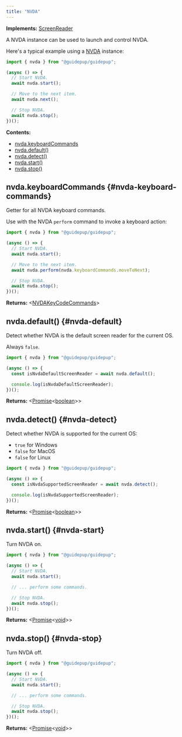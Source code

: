 ```yaml
---
title: "NVDA"
---
```


**Implements:** [ScreenReader]

A NVDA instance can be used to launch and control NVDA.

Here's a typical example using a [NVDA] instance:

```ts
import { nvda } from "@guidepup/guidepup";

(async () => {
  // Start NVDA.
  await nvda.start();

  // Move to the next item.
  await nvda.next();

  // Stop NVDA.
  await nvda.stop();
})();
```

**Contents:**

- [nvda.keyboardCommands](./class-nvda#nvda-keyboard-commands)
- [nvda.default()](./class-nvda#nvda-default)
- [nvda.detect()](./class-nvda#nvda-detect)
- [nvda.start()](./class-nvda#nvda-start)
- [nvda.stop()](./class-nvda#nvda-stop)

## nvda.keyboardCommands {#nvda-keyboard-commands}

Getter for all NVDA keyboard commands.

Use with the NVDA `perform` command to invoke a keyboard action:

```ts
import { nvda } from "@guidepup/guidepup";

(async () => {
  // Start NVDA.
  await nvda.start();

  // Move to the next item.
  await nvda.perform(nvda.keyboardCommands.moveToNext);

  // Stop NVDA.
  await nvda.stop();
})();
```

**Returns:** &#60;[NVDAKeyCodeCommands]&#62;

## nvda.default() {#nvda-default}

Detect whether NVDA is the default screen reader for the current OS.

Always `false`.

```ts
import { nvda } from "@guidepup/guidepup";

(async () => {
  const isNvdaDefaultScreenReader = await nvda.default();

  console.log(isNvdaDefaultScreenReader);
})();
```

**Returns:** &#60;[Promise]<[boolean]>&#62;

## nvda.detect() {#nvda-detect}

Detect whether NVDA is supported for the current OS:

- `true` for Windows
- `false` for MacOS
- `false` for Linux

```ts
import { nvda } from "@guidepup/guidepup";

(async () => {
  const isNvdaSupportedScreenReader = await nvda.detect();

  console.log(isNvdaSupportedScreenReader);
})();
```

**Returns:** &#60;[Promise]<[boolean]>&#62;

## nvda.start() {#nvda-start}

Turn NVDA on.

```ts
import { nvda } from "@guidepup/guidepup";

(async () => {
  // Start NVDA.
  await nvda.start();

  // ... perform some commands.

  // Stop NVDA.
  await nvda.stop();
})();
```

**Returns:** &#60;[Promise]<[void]>&#62;

## nvda.stop() {#nvda-stop}

Turn NVDA off.

```ts
import { nvda } from "@guidepup/guidepup";

(async () => {
  // Start NVDA.
  await nvda.start();

  // ... perform some commands.

  // Stop NVDA.
  await nvda.stop();
})();
```

**Returns:** &#60;[Promise]<[void]>&#62;

[nvda]: ./class-nvda "NVDA"
[nvdakeycodecommands]: ./class-nvda-key-code-commands "NVDAKeyCodeCommands"
[screenreader]: ./class-screenreader "ScreenReader"
[boolean]: https://developer.mozilla.org/en-US/docs/Web/JavaScript/Reference/Global_Objects/Boolean "boolean"
[promise]: https://developer.mozilla.org/en-US/docs/Web/JavaScript/Reference/Global_Objects/Promise "Promise"
[void]: https://developer.mozilla.org/en-US/docs/Web/JavaScript/Reference/Global_Objects/undefined "void"
